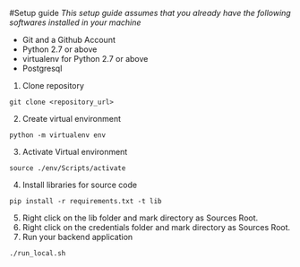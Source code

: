 #Setup guide
*This setup guide assumes that you already have the following softwares installed in your machine*

- Git and a Github Account
- Python 2.7 or above
- virtualenv for Python 2.7 or above
- Postgresql

1. Clone repository
```
git clone <repository_url>
```
2. Create virtual environment
```
python -m virtualenv env
```
3. Activate Virtual environment
```
source ./env/Scripts/activate
```
4. Install libraries for source code
```
pip install -r requirements.txt -t lib
```
5. Right click on the lib folder and mark directory as Sources Root.
5. Right click on the credentials folder and mark directory as Sources Root.   
6. Run your backend application
```
./run_local.sh
```